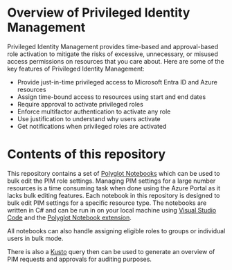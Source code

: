 # Overview of Privileged Identity Management

Privileged Identity Management provides time-based and approval-based role activation to mitigate the risks of excessive, unnecessary, or misused access permissions on resources that you care about. Here are some of the key features of Privileged Identity Management:

- Provide just-in-time privileged access to Microsoft Entra ID and Azure resources
- Assign time-bound access to resources using start and end dates
- Require approval to activate privileged roles
- Enforce multifactor authentication to activate any role
- Use justification to understand why users activate
- Get notifications when privileged roles are activated

# Contents of this repository

This repository contains a set of [Polyglot Notebooks](https://github.com/dotnet/interactive#readme) which can be used to bulk edit the PIM role settings. Managing PIM settings for a large number resources is a time consuming task when done using the Azure Portal as it lacks bulk editing features. Each notebook in this repository is designed to bulk edit PIM settings for a specific resource type. The notebooks are written in C# and can be run in on your local machine using [Visual Studio Code](https://code.visualstudio.com/) and the [Polyglot Notebook extension](https://marketplace.visualstudio.com/items?itemName=ms-dotnettools.dotnet-interactive-vscode).

All notebooks can also handle assigning eligible roles to groups or individual users in bulk mode.

There is also a [Kusto](https://learn.microsoft.com/en-us/azure/data-explorer/kusto/query/) query then can be used to generate an overview of PIM requests and approvals for auditing purposes.
